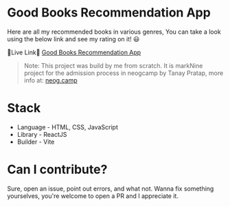 # Good Books Recommendation App

Here are all my recommended books in various genres, You can take a look using the below link and see my rating on it! 😃

🔗Live Link🔗 [Good Books Recommendation App](https://good-books-recommendation.netlify.app/)

> Note: This project was build by me from scratch. It is markNine project for the admission process in neogcamp by Tanay Pratap, more info at: [neog.camp](https://neog.camp)

# Stack

- Language - HTML, CSS, JavaScript
- Library - ReactJS
- Builder - Vite

# Can I contribute?

Sure, open an issue, point out errors, and what not. Wanna fix something yourselves, you're welcome to open a PR and I appreciate it.
